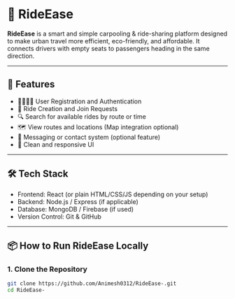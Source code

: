 # 🚗 RideEase

**RideEase** is a smart and simple carpooling & ride-sharing platform designed to make urban travel more efficient, eco-friendly, and affordable. It connects drivers with empty seats to passengers heading in the same direction.

---

## 🚀 Features

- 🧍‍♂️🧍‍♀️ User Registration and Authentication
- 📍 Ride Creation and Join Requests
- 🔍 Search for available rides by route or time
- 🗺️ View routes and locations (Map integration optional)
- 💬 Messaging or contact system (optional feature)
- 🎨 Clean and responsive UI

---

## 🛠️ Tech Stack

- Frontend: React (or plain HTML/CSS/JS depending on your setup)
- Backend: Node.js / Express (if applicable)
- Database: MongoDB / Firebase (if used)
- Version Control: Git & GitHub

---

## 📦 How to Run RideEase Locally

### 1. Clone the Repository

```bash
git clone https://github.com/Animesh0312/RideEase-.git
cd RideEase-
